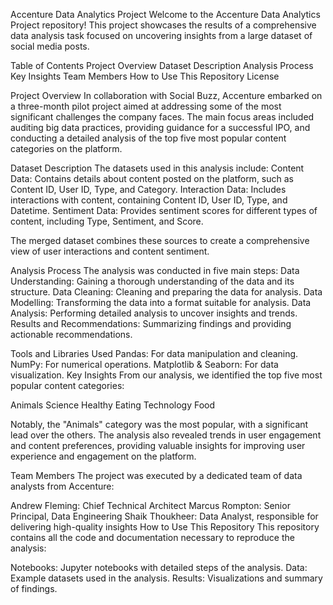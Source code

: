 Accenture Data Analytics Project
Welcome to the Accenture Data Analytics Project repository! 
This project showcases the results of a comprehensive data analysis task focused on uncovering insights from a large dataset of social media posts.

Table of Contents
Project Overview
Dataset Description
Analysis Process
Key Insights
Team Members
How to Use This Repository
License

Project Overview
In collaboration with Social Buzz, Accenture embarked on a three-month pilot project aimed at addressing some of the most significant challenges the company faces. The main focus areas included auditing big data practices, providing guidance for a successful IPO, and conducting a detailed analysis of the top five most popular content categories on the platform.

Dataset Description
The datasets used in this analysis include:
Content Data: Contains details about content posted on the platform, such as Content ID, User ID, Type, and Category.
Interaction Data: Includes interactions with content, containing Content ID, User ID, Type, and Datetime.
Sentiment Data: Provides sentiment scores for different types of content, including Type, Sentiment, and Score.

The merged dataset combines these sources to create a comprehensive view of user interactions and content sentiment.

Analysis Process
The analysis was conducted in five main steps:
Data Understanding: Gaining a thorough understanding of the data and its structure.
Data Cleaning: Cleaning and preparing the data for analysis.
Data Modelling: Transforming the data into a format suitable for analysis.
Data Analysis: Performing detailed analysis to uncover insights and trends.
Results and Recommendations: Summarizing findings and providing actionable recommendations.


Tools and Libraries Used
Pandas: For data manipulation and cleaning.
NumPy: For numerical operations.
Matplotlib & Seaborn: For data visualization.
Key Insights
From our analysis, we identified the top five most popular content categories:

Animals
Science
Healthy Eating
Technology
Food

Notably, the "Animals" category was the most popular, with a significant lead over the others. 
The analysis also revealed trends in user engagement and content preferences, providing valuable insights for improving user experience and engagement on the platform.

Team Members
The project was executed by a dedicated team of data analysts from Accenture:

Andrew Fleming: Chief Technical Architect
Marcus Rompton: Senior Principal, Data Engineering
Shaik Thoukheer: Data Analyst, responsible for delivering high-quality insights
How to Use This Repository
This repository contains all the code and documentation necessary to reproduce the analysis:

Notebooks: Jupyter notebooks with detailed steps of the analysis.
Data: Example datasets used in the analysis.
Results: Visualizations and summary of findings.

